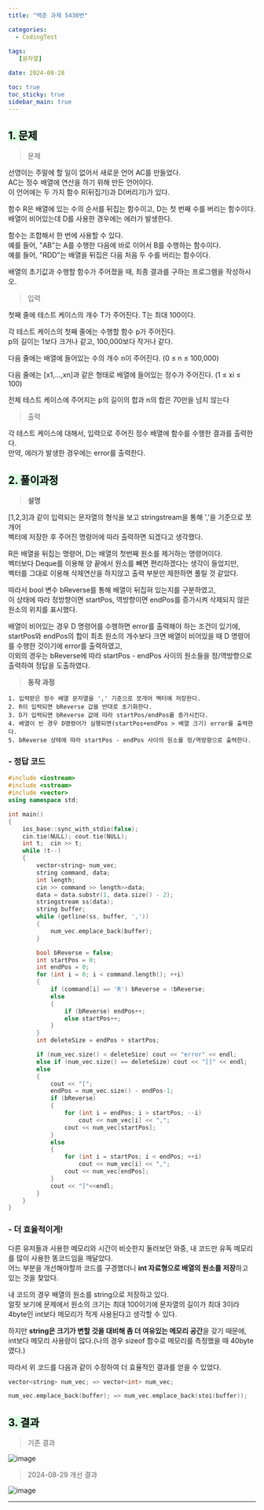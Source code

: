 ```yaml
---
title: "백준 과제 5430번"

categories:
  - CodingTest
 
tags:
   [문자열]

date: 2024-08-28

toc: true
toc_sticky: true
sidebar_main: true
---
```


## <mark style = "background-color : #dcffe4"> 1. 문제

> 문제

선영이는 주말에 할 일이 없어서 새로운 언어 AC를 만들었다. <BR>
AC는 정수 배열에 연산을 하기 위해 만든 언어이다. <br>
이 언어에는 두 가지 함수 R(뒤집기)과 D(버리기)가 있다.

함수 R은 배열에 있는 수의 순서를 뒤집는 함수이고, D는 첫 번째 수를 버리는 함수이다. <br>
배열이 비어있는데 D를 사용한 경우에는 에러가 발생한다.

함수는 조합해서 한 번에 사용할 수 있다. <br>
예를 들어, "AB"는 A를 수행한 다음에 바로 이어서 B를 수행하는 함수이다. <br>
예를 들어, "RDD"는 배열을 뒤집은 다음 처음 두 수를 버리는 함수이다.

배열의 초기값과 수행할 함수가 주어졌을 때, 최종 결과를 구하는 프로그램을 작성하시오.

> 입력

첫째 줄에 테스트 케이스의 개수 T가 주어진다. T는 최대 100이다.

각 테스트 케이스의 첫째 줄에는 수행할 함수 p가 주어진다. <br>
p의 길이는 1보다 크거나 같고, 100,000보다 작거나 같다.

다음 줄에는 배열에 들어있는 수의 개수 n이 주어진다. (0 ≤ n ≤ 100,000)

다음 줄에는 [x1,...,xn]과 같은 형태로 배열에 들어있는 정수가 주어진다. (1 ≤ xi ≤ 100)

전체 테스트 케이스에 주어지는 p의 길이의 합과 n의 합은 70만을 넘지 않는다

> 출력

각 테스트 케이스에 대해서, 입력으로 주어진 정수 배열에 함수를 수행한 결과를 출력한다. <br>
만약, 에러가 발생한 경우에는 error를 출력한다.


## <mark style = "background-color : #dcffe4"> 2. 풀이과정 

> **설명**

[1,2,3]과 같이 입력되는 문자열의 형식을 보고 stringstream을 통해 ','을 기준으로 쪼개어<br>
벡터에 저장한 후 주어진 명령어에 따라 출력하면 되겠다고 생각했다.<br>

R은 배열을 뒤집는 명령어, D는 배열의 첫번째 원소를 제거하는 명령어이다.<BR>
벡터보다 Deque를 이용해 양 끝에서 원소를 빼면 편리하겠다는 생각이 들었지만, <br>
벡터를 그대로 이용해 삭제연산을 하지않고 출력 부분만 제한하면 풀릴 것 같았다.

따라서 bool 변수 bReverse를 통해 배열이 뒤집혀 있는지를 구분하였고, <br>
이 상태에 따라 정방향이면 startPos, 역방향이면 endPos를 증가시켜 삭제되지 않은 원소의 위치를 표시했다.<br>

배열이 비어있는 경우 D 명령어를 수행하면 error를 출력해야 하는 조건이 있기에,<br>
startPos와 endPos의 합이 최초 원소의 개수보다 크면 배열이 비어있을 때 D 명령어를 수행한 것이기에
error를 출력하였고,<br>
이외의 경우는 bReverse에 따라 startPos - endPos 사이의 원소들을 정/역방향으로 출력하여 정답을 도출하였다.


> **동작 과정**

	1. 입력받은 정수 배열 문자열을 ',' 기준으로 쪼개어 벡터에 저장한다.
	2. R이 입력되면 bReverse 갑을 반대로 초기화한다.
	3. D가 입력되면 bReverse 값에 따라 startPos/endPos를 증가시킨다.
	4. 배열이 빈 경우 D명령어가 실행되면(startPos+endPos > 배열 크기) error를 출력한다.
	5. bReverse 상태에 따라 startPos - endPos 사이의 원소를 정/역방향으로 출력한다.


### **- 정답 코드**

```c++
#include <iostream>
#include <sstream>
#include <vector>
using namespace std;

int main()
{
	ios_base::sync_with_stdio(false);
	cin.tie(NULL); cout.tie(NULL);
	int t;	cin >> t;
	while (t--)
	{
		vector<string> num_vec;
		string command, data;
		int length;
		cin >> command >> length>>data;
		data = data.substr(1, data.size() - 2);
		stringstream ss(data);
		string buffer;
		while (getline(ss, buffer, ','))
		{
			num_vec.emplace_back(buffer);
		}

		bool bReverse = false;
		int startPos = 0;
		int endPos = 0;
		for (int i = 0; i < command.length(); ++i)
		{
			if (command[i] == 'R') bReverse = !bReverse;
			else
			{
				if (bReverse) endPos++;
				else startPos++;
			}
		}
		int deleteSize = endPos + startPos;

		if (num_vec.size() < deleteSize) cout << "error" << endl;
		else if (num_vec.size() == deleteSize) cout << "[]" << endl;
		else
		{
			cout << "[";
			endPos = num_vec.size() - endPos-1;
			if (bReverse)
			{
				for (int i = endPos; i > startPos; --i) 
					cout << num_vec[i] << ",";
				cout << num_vec[startPos];
			}
			else
			{
				for (int i = startPos; i < endPos; ++i)
					cout << num_vec[i] << ",";
				cout << num_vec[endPos];
			}
			cout << "]"<<endl;
		}
	}
}
```

### **- 더 효율적이게!**

다른 유저들과 사용한 메모리와 시간이 비슷한지 둘러보던 와중, 내 코드만 유독 메모리를 많이 사용한 똥코드임을 깨달았다.<br>
어느 부분을 개선해야할까 코드를 구경했더니 **int 자료형으로 배열의 원소를 저장**하고 있는 것을 찾았다.<br>

내 코드의 경우 배열의 원소를 string으로 저장하고 있다.<br>
얼핏 보기에 문제에서 원소의 크기는 최대 100이기에 문자열의 길이가 최대 3이라<br>
4byte인 int보다 메모리가 적게 사용된다고 생각할 수 있다.<br>

하지만 **string은 크기가 변할 것을 대비해 좀 더 여유있는 메모리 공간**을 갖기 때문에,<br>
int보다 메모리 사용량이 많다.(나의 경우 sizeof 함수로 메모리를 측정했을 때 40byte였다.)<br>

따라서 위 코드를 다음과 같이 수정하여 더 효율적인 결과를 얻을 수 있었다.<br> 

```c++
vector<string> num_vec; => vector<int> num_vec;
```

```c++
num_vec.emplace_back(buffer); => num_vec.emplace_back(stoi(buffer));
```


## <mark style = "background-color : #dcffe4"> 3. 결과

>기존 결과

![image](https://github.com/user-attachments/assets/52e9847a-8aca-4325-b545-d6d28fe32c01)

>2024-08-29 개선 결과

![image](https://github.com/user-attachments/assets/5ee73d1c-6347-4b12-b1f3-911f1ed033a1)

---


